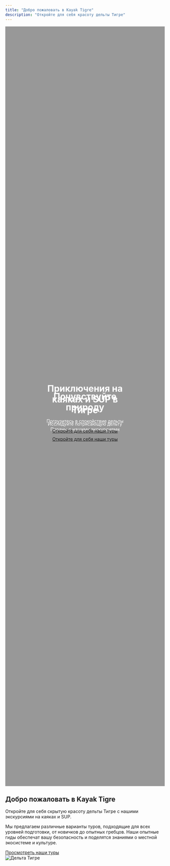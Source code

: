 ```yaml
---
title: "Добро пожаловать в Kayak Tigre"
description: "Откройте для себя красоту дельты Тигре"
---
```


<div style="position: relative; height: 60vh; width: 100%; overflow: hidden;">
  <div id="heroCarousel" class="carousel slide" data-bs-ride="carousel">
    <div class="carousel-inner">
      <div class="carousel-item active" style="background: linear-gradient(rgba(0,0,0,0.4), rgba(0,0,0,0.4)), url('https://i.postimg.cc/RV8SnDyf/IMG-20250216-155257-390.jpg'); background-size: cover; background-position: center; height: 60vh;">
        <div style="position: absolute; top: 50%; left: 50%; transform: translate(-50%, -50%); text-align: center; color: white;">
          <h1 class="display-4 fw-bold">Приключения на каяках и SUP в Тигре</h1>
          <p class="lead">Исследуйте потрясающую дельту Параны с нашими экскурсиями</p>
          <a href="/ru/services/" class="btn btn-primary btn-lg">Откройте для себя наши туры</a>
        </div>
      </div>
      <div class="carousel-item" style="background: linear-gradient(rgba(0,0,0,0.4), rgba(0,0,0,0.4)), url('https://i.postimg.cc/JnnFjQ9H/20240213-112828.jpg'); background-size: cover; background-position: center; height: 60vh;">
        <div style="position: absolute; top: 50%; left: 50%; transform: translate(-50%, -50%); text-align: center; color: white;">
          <h1 class="display-4 fw-bold">Почувствуйте природу</h1>
          <p class="lead">Погрузитесь в спокойствие дельты</p>
          <a href="/ru/services/" class="btn btn-primary btn-lg">Откройте для себя наши туры</a>
        </div>
      </div>
    </div>
    <button class="carousel-control-prev" type="button" data-bs-target="#heroCarousel" data-bs-slide="prev">
      <span class="carousel-control-prev-icon" aria-hidden="true"></span>
      <span class="visually-hidden">Предыдущий</span>
    </button>
    <button class="carousel-control-next" type="button" data-bs-target="#heroCarousel" data-bs-slide="next">
      <span class="carousel-control-next-icon" aria-hidden="true"></span>
      <span class="visually-hidden">Следующий</span>
    </button>
  </div>
</div>

<div class="container py-5">
  <div class="row">
    <div class="col-md-6">
      <h2>Добро пожаловать в Kayak Tigre</h2>
      <p class="lead">Откройте для себя скрытую красоту дельты Тигре с нашими экскурсиями на каяках и SUP.</p>
      <p>Мы предлагаем различные варианты туров, подходящие для всех уровней подготовки, от новичков до опытных гребцов. Наши опытные гиды обеспечат вашу безопасность и поделятся знаниями о местной экосистеме и культуре.</p>
      <a href="/ru/services/" class="btn btn-outline-primary">Просмотреть наши туры</a>
    </div>
    <div class="col-md-6">
      <img src="https://i.postimg.cc/xd9XR7Wg/El-R-o-Tigre-desbocando-en-el-R-o-Luj-n-El-Club-de-Regatas-La-Marina-y-de-fondo-todo-el-verde-de-nu.jpg" alt="Дельта Тигре" class="img-fluid rounded shadow">
    </div>
  </div>
</div>